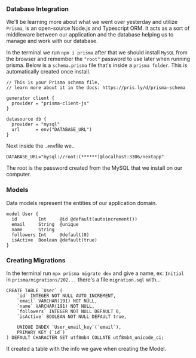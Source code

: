 ### Database Integration 
We'll be learning more about what we went over yesterday and utilize `Prisma`, is an open-source Node.js and Typescript ORM. It acts as a sort of middleware between our application and the database helping us to manage and work with our database.

In the terminal we run `npm i prisma` after that we should install `MySQL` from the browser and remember the `"root"` password to use later when running prisma. Below is a `schema.prisma` file that's inside a `prisma folder`. This is automatically created once install.
```
// This is your Prisma schema file,
// learn more about it in the docs: https://pris.ly/d/prisma-schema

generator client {
  provider = "prisma-client-js"
}

datasource db {
  provider = "mysql"
  url      = env("DATABASE_URL")
}
```
Next inside the `.env`file we..
```
DATABASE_URL="mysql://root:(******)@localhost:3306/nextapp"
```
The root is the password created from the MySQL that we install on our computer.

### Models
Data models represent the entities of our application domain.
```
model User {
  id        Int     @id @default(autoincrement())
  email     String  @unique
  name      String
  followers Int     @default(0)
  isActive  Boolean @default(true)
}
```

### Creating Migrations
In the terminal run `npx prisma migrate dev` and give a name, ex: `Initial` <br/>
in `prisma/migrations/202...` there's a file `migration.sql` with...
```
CREATE TABLE `User` (
    `id` INTEGER NOT NULL AUTO_INCREMENT,
    `email` VARCHAR(191) NOT NULL,
    `name` VARCHAR(191) NOT NULL,
    `followers` INTEGER NOT NULL DEFAULT 0,
    `isActive` BOOLEAN NOT NULL DEFAULT true,

    UNIQUE INDEX `User_email_key`(`email`),
    PRIMARY KEY (`id`)
) DEFAULT CHARACTER SET utf8mb4 COLLATE utf8mb4_unicode_ci;
```
It created a table with the info we gave when creating the Model.
